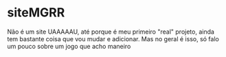 # siteMGRR
<p>Não é um site UAAAAAU, até porque é meu primeiro "real" projeto, ainda tem bastante coisa que vou mudar e adicionar. Mas no geral é isso, só falo um pouco sobre um jogo que acho maneiro</p>
